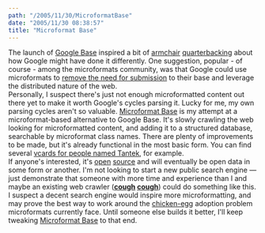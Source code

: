 ```yaml
---
path: "/2005/11/30/MicroformatBase" 
date: "2005/11/30 08:38:57" 
title: "Microformat Base" 
---
```

The launch of <a href="http://base.google.com/">Google Base</a> inspired a bit of <a href="http://www.buzzmachine.com/index.php/2005/11/19/google-base-v-microformats/">armchair</a> <a href="http://microformats.org/discuss/mail/microformats-discuss/2005-November/001955.html">quarterbacking</a> about how Google might have done it differently. One suggestion, popular - of course - among the microformats community, was that Google could use microformats to <a href="http://weblog.burningbird.net/2005/11/16/the-mountain/">remove the need for submission</a> to their base and leverage the distributed nature of the web.<br>Personally, I suspect there's just not enough microformatted content out there yet to make it worth Google's cycles parsing it. Lucky for me, my own parsing cycles aren't so valuable. <a href="http://www.randomchaos.com/microformats/base/">Microformat Base</a> is my attempt at a microformat-based alternative to Google Base. It's slowly crawling the web looking for microformatted content, and adding it to a structured database, searchable by microformat class names. There are plenty of improvements to be made, but it's already functional in the most basic form. You can find several <a href="http://www.randomchaos.com/microformats/base/?key=vcard&amp;value=Tantek">vcards for people named Tantek</a>, for example.<br>If anyone's interested, it's <a href="http://www.randomchaos.com/source/?source=http%3A%2F%2Fwww.randomchaos.com%2Fmicroformats%2Fbase%2Fspider/index.php">open</a> <a href="http://www.randomchaos.com/source/?source=http%3A%2F%2Fwww.randomchaos.com%2Fmicroformats%2Fbase%2Findex.php">source</a> and will eventually be open data in some form or another. I'm not looking to start a new public search engine &#8212; just demonstrate that someone with more time and experience than I and maybe an existing web crawler (**<a href="http://technorati.com/about/staff.html?s=tantek_celik#tantek_celik">cough</a> <a href="http://technorati.com/about/staff.html?s=ryan_king#ryan_king">cough</a>**) could do something like this. I suspect a decent search engine would inspire more microformatting, and may prove the best way to work around the <a href="http://typewriting.org/2005/10/24/Microformats/">chicken-egg</a> adoption problem microformats currently face. Until someone else builds it better, I'll keep tweaking <a href="http://www.randomchaos.com/microformats/base/">Microformat Base</a> to that end.